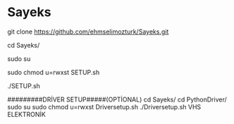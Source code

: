 # Sayeks

git clone https://github.com/ehmselimozturk/Sayeks.git

cd Sayeks/

sudo su


sudo chmod u=rwxst SETUP.sh

./SETUP.sh

#########DRİVER SETUP#####(OPTİONAL)
cd Sayeks/
cd PythonDriver/
sudo su
sudo chmod u=rwxst Driversetup.sh
./Driversetup.sh
VHS ELEKTRONİK
